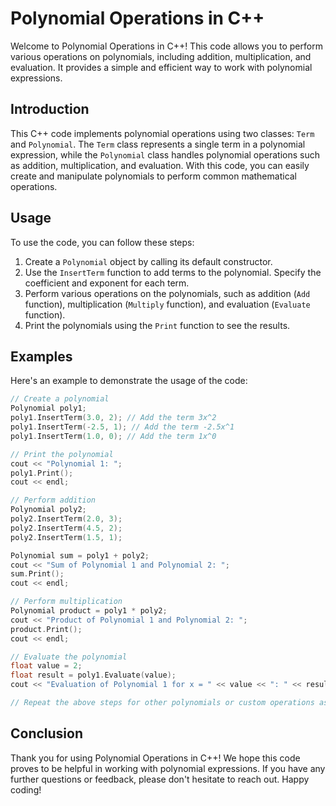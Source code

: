 # Polynomial Operations in C++

Welcome to Polynomial Operations in C++! This code allows you to perform various operations on polynomials, including addition, multiplication, and evaluation. It provides a simple and efficient way to work with polynomial expressions.

## Introduction

This C++ code implements polynomial operations using two classes: `Term` and `Polynomial`. The `Term` class represents a single term in a polynomial expression, while the `Polynomial` class handles polynomial operations such as addition, multiplication, and evaluation. With this code, you can easily create and manipulate polynomials to perform common mathematical operations.

## Usage

To use the code, you can follow these steps:

1. Create a `Polynomial` object by calling its default constructor.
2. Use the `InsertTerm` function to add terms to the polynomial. Specify the coefficient and exponent for each term.
3. Perform various operations on the polynomials, such as addition (`Add` function), multiplication (`Multiply` function), and evaluation (`Evaluate` function).
4. Print the polynomials using the `Print` function to see the results.

## Examples

Here's an example to demonstrate the usage of the code:

```cpp
// Create a polynomial
Polynomial poly1;
poly1.InsertTerm(3.0, 2); // Add the term 3x^2
poly1.InsertTerm(-2.5, 1); // Add the term -2.5x^1
poly1.InsertTerm(1.0, 0); // Add the term 1x^0

// Print the polynomial
cout << "Polynomial 1: ";
poly1.Print();
cout << endl;

// Perform addition
Polynomial poly2;
poly2.InsertTerm(2.0, 3);
poly2.InsertTerm(4.5, 2);
poly2.InsertTerm(1.5, 1);

Polynomial sum = poly1 + poly2;
cout << "Sum of Polynomial 1 and Polynomial 2: ";
sum.Print();
cout << endl;

// Perform multiplication
Polynomial product = poly1 * poly2;
cout << "Product of Polynomial 1 and Polynomial 2: ";
product.Print();
cout << endl;

// Evaluate the polynomial
float value = 2;
float result = poly1.Evaluate(value);
cout << "Evaluation of Polynomial 1 for x = " << value << ": " << result << endl;

// Repeat the above steps for other polynomials or custom operations as needed
```

## Conclusion

Thank you for using Polynomial Operations in C++! We hope this code proves to be helpful in working with polynomial expressions. If you have any further questions or feedback, please don't hesitate to reach out. Happy coding!
